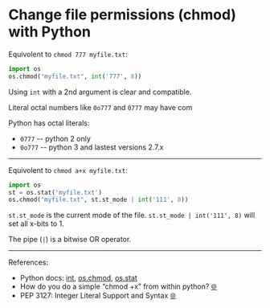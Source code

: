 Change file permissions (chmod) with Python
============================================

Equivolent to `chmod 777 myfile.txt`:

```python
import os
os.chmod("myfile.txt", int('777', 8))
```
Using `int` with a 2nd argument is clear and compatible.

Literal octal numbers like `0o777` and `0777` may have com

Python has octal literals:
* `0777`  -- python 2 only
* `0o777` -- python 3 and lastest versions 2.7.x


-----------------------------------------------------------

Equivolent to `chmod a+x myfile.txt`:

```python
import os
st = os.stat('myfile.txt')
os.chmod("myfile.txt", st.st_mode | int('111', 8))
```

`st.st_mode` is the current mode of the file.
`st.st_mode | int('111', 8)` will set all x-bits to 1.

The pipe (`|`) is a bitwise OR operator.

-----------------------------------------------------------

References:
* Python docs: [int](https://docs.python.org/3/library/functions.html#int), [os.chmod](https://docs.python.org/3/library/os.html#os.chmod), [os.stat](https://docs.python.org/3/library/os.html#os.chmod)
* How do you do a simple “chmod +x” from within python? [:globe_with_meridians:](https://stackoverflow.com/a/12792002/2925169)
* PEP 3127: Integer Literal Support and Syntax [:globe_with_meridians:](https://www.python.org/dev/peps/pep-3127/) 

